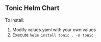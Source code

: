 ## Tonic Helm Chart ##

To install:
1. Modify values.yaml with your own values
2. Execute `helm install tonic . -n tonic`